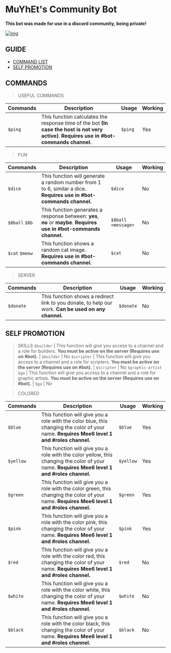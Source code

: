 # MuYhEt's Community Bot
**This bot was made for use in a discord community, being private!**

[![img][img]](https://discord.gg/Tn9dbKT)

## GUIDE
- [COMMAND LIST](#commands)
- [SELF PROMOTION](#self-promotion)

## COMMANDS
> USEFUL COMMANDS

Commands | Description | Usage | Working
---------|-------------|-------|---------
`$ping` | This function calculates the response time of the bot **(In case the host is not very active)**. **Requires use in #bot-commands channel.** | `$ping`| Yes


>FUN

Commands | Description | Usage | Working
---------|-------------|-------|---------
`$dice` | This function will generate a random number from 1 to 6, similar a dice. **Requires use in #bot-commands channel.** | `$dice` | No
`$8ball` `$8b` | This function generates a response between: **yes**, **no** or **maybe**. **Requires use in #bot-commands channel.** | `$8ball <message>` | No
`$cat` `$meow` | This function shows a random cat image. **Requires use in #bot-commands channel.** | `$cat` | No

>SERVER

Commands | Description | Usage | Working
---------|-------------|-------|---------
`$donate`| This function shows a redirect link to you donate, to help our work. **Can be used on any channel.** | `$donate` | No

[img]: https://cdn.discordapp.com/attachments/359090812723658783/376457929097740289/Join_Discord.png

## SELF PROMOTION
> SKILLS
`$builder` | This function will give you access to a channel and a role for builders. **You must be active on the server (Requires use on #bot).** | `$builder` | No
`$scripter` | This function will give you access to a channel and a role for scripters. **You must be active on the server (Requires use on #bot).** | `$scripter` | No
`$graphic-artist` `$ga` | This function will give you access to a channel and a role for graphic artists. **You must be active on the server (Requires use on #bot).** | `$ga` | No

>COLORED

Commands | Description | Usage | Working
---------|-------------|-------|---------
`$blue`| This function will give you a role with the color blue, this changing the color of your name. **Requires Mee6 level 1 and #roles channel.** | `$blue` | Yes
`$yellow`| This function will give you a role with the color yellow, this changing the color of your name. **Requires Mee6 level 1 and #roles channel.** | `$yellow` | Yes
`$green`| This function will give you a role with the color green, this changing the color of your name. **Requires Mee6 level 1 and #roles channel.** | `$green` | Yes
`$pink`| This function will give you a role with the color pink, this changing the color of your name. **Requires Mee6 level 1 and #roles channel.** | `$pink` | Yes
`$red`| This function will give you a role with the color red, this changing the color of your name. **Requires Mee6 level 1 and #roles channel.** | `$red` | No
`$white`| This function will give you a role with the color white, this changing the color of your name. **Requires Mee6 level 1 and #roles channel.** | `$white` | No
`$black`| This function will give you a role with the color black, this changing the color of your name. **Requires Mee6 level 1 and #roles channel.** | `$black` | No
